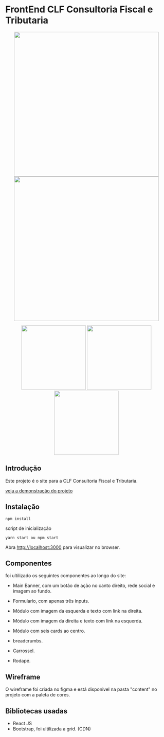# FrontEnd CLF Consultoria Fiscal e Tributaria

<p align="center">
  <img width="450px" src="https://github.com/lucosilva/frontend-clf-contabilidade/blob/main/src/assets/_readme/Untitled_%20May%2029,%202021%203_17%20PM.gif?raw=true"></img>
  <img width="450px" src="https://github.com/lucosilva/frontend-clf-contabilidade/blob/main/src/assets/_readme/Untitled_%20May%2029,%202021%203_23%20PM.gif?raw=true"></img>
</p> 
<p align="center">
  <img width="200px" src="https://github.com/lucosilva/frontend-clf-contabilidade/blob/main/src/assets/_readme/mob_1.PNG?raw=true"></img>
  <img width="200px" src="https://github.com/lucosilva/frontend-clf-contabilidade/blob/main/src/assets/_readme/mob_2.PNG?raw=true"></img>   
  <img width="200px" src="https://github.com/lucosilva/frontend-clf-contabilidade/blob/main/src/assets/_readme/mob_3.PNG?raw=true"></img>
</p> 

## Introdução

Este projeto é o site para a CLF Consultoria Fiscal e Tributaria.
<br>

[veja a demonstração do projeto](https://wwww.clf.srv.br/)

## Instalação

```
npm install
```
script de inicialização

```
yarn start ou npm start
```
Abra [http://localhost:3000](http://localhost:3000) para visualizar no browser.
<br>

## Componentes

foi ultilizado os seguintes componentes ao longo do site:

* Main Banner, com um botão de ação no canto direito, rede social e imagem ao fundo.

* Formulario, com apenas três inputs.

* Módulo com imagem da esquerda e texto com link na direita.

* Módulo com imagem da direita e texto com link na esquerda.

* Módulo com seis cards ao centro.

* breadcrumbs. 

* Carrossel.

* Rodapé.

## Wireframe

O wireframe foi criada no figma e está disponivel na pasta "content" no projeto com a paleta de cores.

## Bibliotecas usadas
* React JS
* Bootstrap, foi ultilizada a grid. (CDN)


